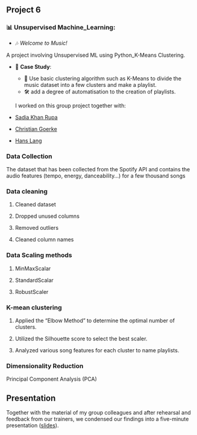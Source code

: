 ## Project 6 

 ### 📊 Unsupervised Machine_Learning: 
- 🎶 *Welcome to Music!*

A project involving Unsupervised ML using Python_K-Means Clustering.
    
- 📑 **Case Study**:
    
    - 🧐  Use basic clustering algorithm such as K-Means to divide the music dataset into a few clusters and make a playlist.
    - 🛠️ add a degree of automatisation to the creation of playlists.

    I worked on this group project together with:

- [Sadia Khan Rupa](https://www.linkedin.com/in/sadia-khan-rupa/)
- [Christian Goerke](https://www.linkedin.com/in/christiangoerke/)
- [Hans Lang](https://www.linkedin.com/in/hns-lng/)
    
### Data Collection

The dataset that has been collected from the Spotify API and contains the audio features (tempo, energy, danceability…) for a few thousand songs

### Data cleaning

1. Cleaned dataset

2. Dropped unused columns

3. Removed outliers

4. Cleaned column names

### Data Scaling methods

1. MinMaxScalar 

2. StandardScalar

3. RobustScaler


### K-mean clustering

1. Applied the “Elbow Method” to determine the optimal number of clusters.

2. Utilized the Silhouette score to select the best scaler.

3. Analyzed various song features for each cluster to name playlists.

### Dimensionality Reduction
Principal Component Analysis (PCA)

## Presentation

Together with the material of my group colleagues and after rehearsal and feedback from our trainers, we condensed our findings into a five-minute presentation ([slides](https://docs.google.com/presentation/d/1vtl_E3mrlmrCyzX0OMLJIP4rVAugMiMga41rWVXppZ4/edit#slide=id.g2c63c43eeb6_2_20)).
